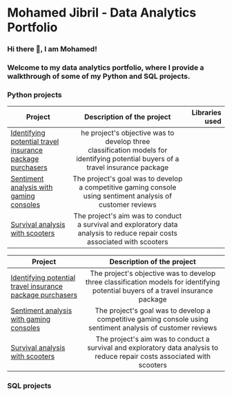 # Mohamed Jibril - Data Analytics Portfolio
### Hi there 👋, I am Mohamed! 

### Welcome to my data analytics portfolio, where I provide a walkthrough of some of my Python and SQL projects.



### Python projects

| Project        | Description of the project           | Libraries used  |
| ------------- |:-------------:| -----:|
| [Identifying potential travel insurance package purchasers](https://github.com/jibmo22/data-analytics-portfolio/blob/main/Identifying%20potential%20travel%20insurance%20package%20purchasers.ipynb)     | he project's objective was to develop three classification models for identifying potential buyers of a travel insurance package |  |
| [Sentiment analysis with gaming consoles](https://github.com/jibmo22/data-analytics-portfolio/blob/main/Sentiment%20analysis%20with%20gaming%20consoles.ipynb)      | The project's goal was to develop a competitive gaming console using sentiment analysis of customer reviews        |    |
| [Survival analysis with scooters](https://github.com/jibmo22/data-analytics-portfolio/blob/main/Survival%20analysis%20with%20scooters.ipynb) | The project's aim was to conduct a survival and exploratory data analysis to reduce repair costs associated with scooters|    |

| Project       | Description of the project   |
| ------------- |:-------------:|
| [Identifying potential travel insurance package purchasers](https://github.com/jibmo22/data-analytics-portfolio/blob/main/Identifying%20potential%20travel%20insurance%20package%20purchasers.ipynb)|The project's objective was to develop three classification models for identifying potential buyers of a travel insurance package|
| [Sentiment analysis with gaming consoles](https://github.com/jibmo22/data-analytics-portfolio/blob/main/Sentiment%20analysis%20with%20gaming%20consoles.ipynb)      |The project's goal was to develop a competitive gaming console using sentiment analysis of customer reviews      |
| [Survival analysis with scooters](https://github.com/jibmo22/data-analytics-portfolio/blob/main/Survival%20analysis%20with%20scooters.ipynb) |The project's aim was to conduct a survival and exploratory data analysis to reduce repair costs associated with scooters   |



### SQL projects
